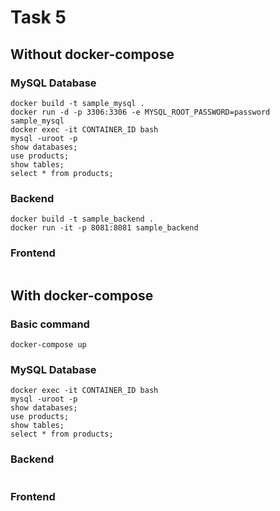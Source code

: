 # Task 5

## Without docker-compose

### MySQL Database
```
docker build -t sample_mysql .
docker run -d -p 3306:3306 -e MYSQL_ROOT_PASSWORD=password sample_mysql
docker exec -it CONTAINER_ID bash
mysql -uroot -p
show databases;
use products;
show tables;
select * from products;
```

### Backend
```
docker build -t sample_backend .
docker run -it -p 8081:8081 sample_backend
```

### Frontend
```

```

## With docker-compose

### Basic command
```
docker-compose up
```

### MySQL Database
```
docker exec -it CONTAINER_ID bash
mysql -uroot -p
show databases;
use products;
show tables;
select * from products;
```

### Backend
```

```


### Frontend
```

```
